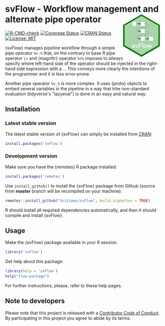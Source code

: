 # svFlow - Workflow management and alternate pipe operator <a href='https://www.sciviews.org/svFlow'><img src="man/figures/logo.png" align="right" height="139"/></a>

<!-- badges: start -->

[![R-CMD-check](https://github.com/SciViews/svFlow/actions/workflows/R-CMD-check.yaml/badge.svg)](https://github.com/SciViews/svFlow/actions/workflows/R-CMD-check.yaml) [![Coverage Status](https://img.shields.io/codecov/c/github/SciViews/svFlow/master.svg)](https://codecov.io/github/SciViews/svFlow?branch=master) [![CRAN Status](https://www.r-pkg.org/badges/version/svFlow)](https://cran.r-project.org/package=svFlow) [![License: MIT](https://img.shields.io/badge/License-MIT-yellow.svg)](https://opensource.org/licenses/MIT)

<!-- badges: end -->

{svFlow} manages pipeline workflow through a simple pipe operator `%>.%` that, on the contrary to base R pipe operator `|>` and {magrittr} operator `%>%` imposes to *always* specify where left-hand side of the operator should be injected in the right-hand side expression with a `.`. This conveys more clearly the intentions of the programmer and it is less error-prone.

Another pipe operator `%>_%` is more complex. It uses {proto} objects to embed several variables in the pipeline in a way that trhe non-standard evaluation (tidyverse's "lazyeval") is done in an easy and natural way.

## Installation

### Latest stable version

The latest stable version of {svFlow} can simply be installed from [CRAN](http://cran.r-project.org):

``` r
install.packages('svFlow')
```

### Development version

Make sure you have the {remotes} R package installed:

``` r
install.packages('remotes')
```

Use `install_github()` to install the {svFlow} package from Github (source from **master** branch will be recompiled on your machine):

``` r
remotes::install_github("SciViews/svFlow", build_vignettes = TRUE)
```

R should install all required dependencies automatically, and then it should compile and install {svFlow}.

## Usage

Make the {svFlow} package available in your R session:

``` r
library('svFlow')
```

Get help about this package:

``` r
library(help = 'svFlow')
help("flow-package")
```

For further instructions, please, refer to these help pages.

## Note to developers

Please note that this project is released with a [Contributor Code of Conduct](CONDUCT.md). By participating in this project you agree to abide by its terms.
